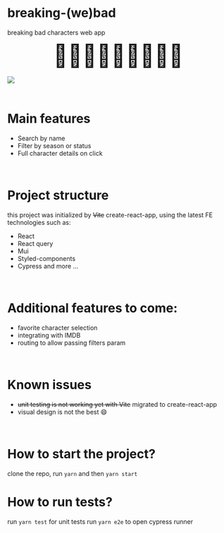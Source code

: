 # breaking-(we)bad 
breaking bad characters web app
<br/>
<div style="font-size: 50px; text-align:center">👨🏻‍🏫🙎🏻‍♂️💎💊💉</div>
<br/>

<img src="https://i.imgur.com/7f87Kos.gif" style="padding-bottom: 24px;">

# Main features
 - Search by name
 - Filter by season or status
 - Full character details on click
 <br/>


 # Project structure 

this project was initialized by ~~Vite~~ create-react-app, 
using the latest FE technologies such as: 
- React 
- React query
- Mui
- Styled-components
- Cypress and more ...

<br/>

# Additional features to come: 
- favorite character selection
- integrating with IMDB
- routing to allow passing filters param 
<br/>


# Known issues
- ~~unit testing is not working yet with Vite~~ migrated to create-react-app
- visual design is not the best 😄
<br/>


# How to start the project?
clone the repo, run `yarn` and then `yarn start`

# How to run tests? 
run `yarn test` for unit tests
run `yarn e2e` to open cypress runner  